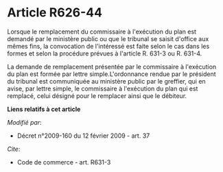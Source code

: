 # Article R626-44

Lorsque le remplacement du commissaire à l'exécution du plan est demandé par le ministère public ou que le tribunal se saisit
d'office aux mêmes fins, la convocation de l'intéressé est faite selon le cas dans les formes et selon la procédure prévues à
l'article R. 631-3 ou R. 631-4.

La demande de remplacement présentée par le commissaire à l'exécution du plan est formée par lettre simple.L'ordonnance
rendue par le président du tribunal est communiquée au ministère public par le greffier, qui en avise, par lettre simple, le
commissaire à l'exécution du plan qui est remplacé, celui désigné pour le remplacer ainsi que le débiteur.

**Liens relatifs à cet article**

_Modifié par_:

  - Décret n°2009-160 du 12 février 2009 - art. 37

_Cite_:

  - Code de commerce - art. R631-3

